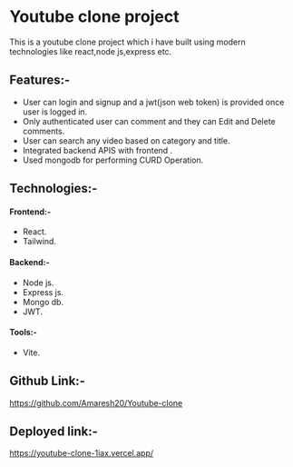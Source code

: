 # Youtube clone project

This is a youtube clone project which i have built using modern technologies like react,node js,express etc.

## Features:-

- User can login and signup and a jwt(json web token) is provided once user is logged in.
- Only authenticated user can comment and they can Edit and Delete comments.
- User can search any video based on category and title.
- Integrated backend APIS with frontend .
- Used mongodb for performing CURD Operation.

## Technologies:-

#### Frontend:-

- React.
- Tailwind.

#### Backend:-

- Node js.
- Express js.
- Mongo db.
- JWT.

#### Tools:-

- Vite.

## Github Link:-

https://github.com/Amaresh20/Youtube-clone

## Deployed link:-

https://youtube-clone-1iax.vercel.app/
